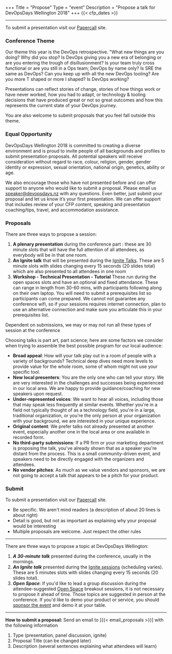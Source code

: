+++
Title = "Propose"
Type = "event"
Description = "Propose a talk for DevOpsDays Wellington 2018"
+++
  {{< cfp_dates >}}

<hr>
To submit a presentation visit our <a href="https://www.papercall.io/devopsdays-wellington-2018" target="_blank">Papercall</a> site.

### Conference Theme
Our theme this year is the DevOps retrospective. "What new things are you doing? Why did you stop? Is DevOps giving you a new era of belonging or are you entering the trough of disillusionment? Is your team truly cross functional or are you still in a Ops team; DevOps by name only? Is SRE the same as DevOps? Can you keep up with all the new DevOps tooling? Are you more T shaped or more I shaped? Is DevOps working?

Presentations can reflect stories of change, stories of how things work or have never worked, how you had to adapt, or technology & tooling decisions that have produced great or not so great outcomes and how this represents the current state of your DevOps journey.

You are also welcome to submit proposals that you feel fall outside this theme.

### Equal Opportunity
DevOpsDays Wellington 2018 is committed to creating a diverse environment and is proud to invite people of all backgrounds and profiles to submit presentation proposals. All potential speakers will receive consideration without regard to race, colour, religion, gender, gender identity or expression, sexual orientation, national origin, genetics, ability or age.

We also encourage those who have not presented before and can offer support to anyone who would like to submit a proposal. Please email us [speaker@devopsdays.nz](mailto:speaker@devopsdays.nz) with any questions.  Even better, just submit your proposal and let us know it’s your first presentation. We can offer support that includes review of your CFP content, speaking and presentation coaching/tips, travel, and accommodation assistance.



### Proposals
There are three ways to propose a session:

1. __A plenary presentation__ during the conference part : these are 30 minute slots that will have the full attention of all attendees, as everybody will be in that one room.
2. __An Ignite talk__ that will be presented during the <a href="https://devopsdays.org/pages/ignite-talks-format" target="blank"> Ignite Talks</a>. These are 5 minute slots with slides changing every 15 seconds (20 slides total) which are also presented to all attendees in one room
3. __Workshop - Technical Presentation - Tutorial__ These run during the open spaces slots and have an optional and fixed attendance. These can range in length  from 30-60 mins, with participants following along on their own laptop. You will need to submit a prerequisites list so participants can come prepared. We cannot not guarantee any conference wifi, so if your sessions requires internet connection, plan to use an alternative connection and make sure you articulate this in your prerequisites list.

Dependent on submissions, we may or may not run all these types of session at the conference


Choosing talks is part art, part science; here are some factors we consider when trying to assemble the best possible program for our local audience:

- __Broad appeal__: How will your talk play out in a room of people with a variety of backgrounds? Technical deep dives need more levels to provide value for the whole room, some of whom might not use your specific tool.
- __New local presenters__: You are the only one who can tell your story. We are very interested in the challenges and successes being experienced in our local area. We are happy to provide guidance/coaching for new speakers upon request.
- __Under-represented voices__: We want to hear all voices, including those that may speak less frequently at similar events. Whether you're in a field not typically thought of as a technology field, you're in a large, traditional organization, or you're the only person at your organization with your background, we are interested in your unique experience.
- __Original content__: We prefer talks not already presented at another event, especially another one in the local area or one available in recorded form.
- __No third-party submissions__: If a PR firm or your marketing department is proposing the talk, you've already shown that as a speaker you're distant from the process. This is a small community-driven event, and speakers need to be directly engaged with the organizers and attendees.
- __No vendor pitches__: As much as we value vendors and sponsors, we are not going to accept a talk that appears to be a pitch for your product.

### Submit
To submit a presentation visit our <a href="https://www.papercall.io/devopsdays-wellington-2018" target="_blank">Papercall</a> site.

- Be specific. We aren't mind readers (a description of about 20 lines is about right)
- Detail is good, but not as important as explaining why your proposal would be interesting
- Multiple proposals are welcome. Just respect the other rules

<hr>

There are three ways to propose a topic at DevOpsDays Wellington:
<ol>
  <li><strong><em>A 30-minute talk</em></strong> presented during the conference, usually in the mornings.</li>
  <li><strong><em>An Ignite talk</em></strong> presented during the <a href="/pages/ignite-talks-format">Ignite sessions</a> (scheduling varies). These are 5 minutes slots with slides changing every 15 seconds (20 slides total).</li>
  <li><strong><em>Open Space</em></strong>: If you'd like to lead a group discussion during the attendee-suggested <a href="/pages/open-space-format">Open Space</a> breakout sessions, it is not necessary to propose it ahead of time. Those topics are suggested in person at the conference. If you'd like to demo your product or service, you should <a href="../sponsor">sponsor the event</a> and demo it at your table.
</ol>

<hr>

<strong>How to submit a proposal:</strong> Send an email to [{{< email_proposals >}}] with the following information
<ol>
	<li>Type (presentation, panel discussion, ignite)</li>
	<li>Proposal Title (can be changed later)</li>
	<li>Description (several sentences explaining what attendees will learn)</li>
</ol>
